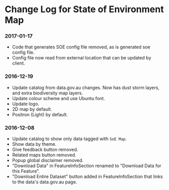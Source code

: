 Change Log for State of Environment Map
=======================================

### 2017-01-17

* Code that generates SOE config file removed, as is generated soe config file.
* Config file now read from external location that can be updated by client.

### 2016-12-19

* Update catalog from data.gov.au changes. Now has dust storm layers, and extra biodiversity map layers.
* Update colour scheme and use Ubuntu font.
* Update logo.
* 2D map by default.
* Positron (Light) by default.

### 2016-12-08

* Update catalog to show only data tagged with `SoE Map`.
* Show data by theme.
* Give feedback button removed.
* Related maps button removed.
* Popup global disclaimer removed.
* "Download Data" in FeatureInfoSection renamed to "Download Data for this Feature".
* "Download Entire Dataset" button added in FeatureInfoSection that links to the data's data.gov.au page.
